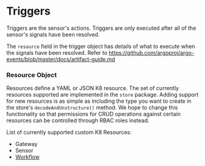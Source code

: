 # Triggers
Triggers are the sensor's actions. Triggers are only executed after all of the sensor's signals have been resolved.

The `resource` field in the trigger object has details of what to execute when the signals have been resolved. Refer to https://github.com/argoproj/argo-events/blob/master/docs/artifact-guide.md
### Resource Object
Resources define a YAML or JSON K8 resource. The set of currently resources supported are implemented in the `store` package. Adding support for new resources is as simple as including the type you want to create in the store's `decodeAndUnstructure()` method. We hope to change this functionality so that permissions for CRUD operations against certain resources can be controlled through RBAC roles instead.

List of currently supported custom K8 Resources:
- Gateway
- Sensor
- [Workflow](https://github.com/argoproj/argo)

